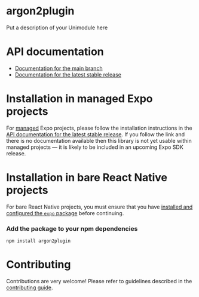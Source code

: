 # argon2plugin

Put a description of your Unimodule here

# API documentation

- [Documentation for the main branch](https://github.com/expo/expo/blob/main/docs/pages/versions/unversioned/sdk/argon2plugin.md)
- [Documentation for the latest stable release](https://docs.expo.dev/versions/latest/sdk/argon2plugin/)

# Installation in managed Expo projects

For [managed](https://docs.expo.dev/archive/managed-vs-bare/) Expo projects, please follow the installation instructions in the [API documentation for the latest stable release](#api-documentation). If you follow the link and there is no documentation available then this library is not yet usable within managed projects &mdash; it is likely to be included in an upcoming Expo SDK release.

# Installation in bare React Native projects

For bare React Native projects, you must ensure that you have [installed and configured the `expo` package](https://docs.expo.dev/bare/installing-expo-modules/) before continuing.

### Add the package to your npm dependencies

```
npm install argon2plugin
```




# Contributing

Contributions are very welcome! Please refer to guidelines described in the [contributing guide]( https://github.com/expo/expo#contributing).
